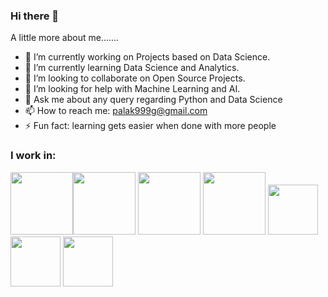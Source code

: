 ### Hi there 👋
A little more about me.......
- 🔭 I’m currently working on Projects based on Data Science.
- 🌱 I’m currently learning Data Science and Analytics.
- 👯 I’m looking to collaborate on Open Source Projects.
- 🤔 I’m looking for help with Machine Learning and AI.
- 💬 Ask me about any query regarding Python and Data Science
- 📫 How to reach me: palak999g@gmail.com
- ⚡ Fun fact: learning gets easier when done with more people


### I work in:
<img src= https://www.rogerperkin.co.uk/wp-content/uploads/2016/12/python-transparent-logo.png width='100'><img src = https://matplotlib.org/3.2.1/_images/sphx_glr_logos2_003.png width='100'>  <img src = https://miro.medium.com/max/765/1*cyXCE-JcBelTyrK-58w6_Q.png width = '100'>     <img src = https://www.freecodecamp.org/news/content/images/2020/07/pandas-logo.png width='100'>     <img src=http://amueller.github.io/img/scikit-learn-logo.png width = '80'>              <img src=https://s3.amazonaws.com/looker-databasesstatic-corp/analytical/logos/azure-sql-data-warehouse.png width='80'>               <img src=https://upload.wikimedia.org/wikipedia/commons/thumb/7/75/Django_logo.svg/1200px-Django_logo.svg.png width='80'>
